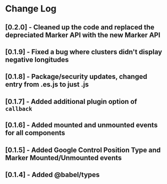 # Change Log

## [0.2.0] - Cleaned up the code and replaced the depreciated Marker API with the new Marker API

## [0.1.9] - Fixed a bug where clusters didn't display negative longitudes

## [0.1.8] - Package/security updates, changed entry from .es.js to just .js

## [0.1.7] - Added additional plugin option of `callback`

## [0.1.6] - Added mounted and unmounted events for all components

## [0.1.5] - Added Google Control Position Type and Marker Mounted/Unmounted events

## [0.1.4] - Added @babel/types
